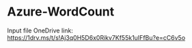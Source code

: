 # Azure-WordCount

Input file OneDrive link: https://1drv.ms/t/s!Aj3q0H5D6x0Rikv7Kf55k1uIFfBu?e=cC6v5o
